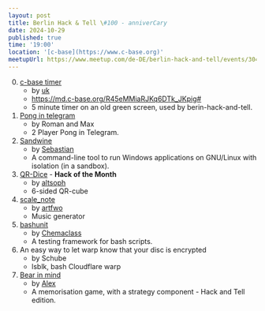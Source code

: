 ```yaml
---
layout: post
title: Berlin Hack & Tell \#100 - anniverCary
date: 2024-10-29
published: true
time: '19:00'
location: '[c-base](https://www.c-base.org)'
meetupUrl: https://www.meetup.com/de-DE/berlin-hack-and-tell/events/304180456
---
```


0. [c-base timer](https://github.com/uwekamper/hackandtell)
    - by [uk](https://uk.crew.c-base.org/)
    - https://md.c-base.org/R45eMMiaRJKq6DTk_JKpig#
    - 5 minute timer on an old green screen, used by berin-hack-and-tell.
1. [Pong in telegram](https://github.com/Make-Europe/Simple_Pong_Game)
    - by Roman and Max
    - 2 Player Pong in Telegram.
2. [Sandwine](https://github.com/hartwork/sandwine)
    - by [Sebastian](https://github.com/hartwork)
    - A command-line tool to run Windows applications on GNU/Linux with isolation (in a sandbox).
3. [QR-Dice](https://github.com/altsoph/QR-dice) - **Hack of the Month**
    - by [altsoph](https://altsoph.com/)
    - 6-sided QR-cube
4. [scale_note](https://gist.github.com/artfwo/01bb77bfc94c99c849c246e20d1ba747)
    - by [artfwo](https://github.com/artfwo)
    - Music generator
5. [bashunit](https://github.com/TypedDevs/bashunit)
    - by [Chemaclass](https://github.com/Chemaclass)
    - A testing framework for bash scripts.
6. An easy way to let warp know that your disc is encrypted
    - by Schube
    - lsblk, bash Cloudflare warp
7. [Bear in mind](https://github.com/soulim/bearinmind)
    - by [Alex](https://github.com/soulim)
    - A memorisation game, with a strategy component - Hack and Tell edition.
